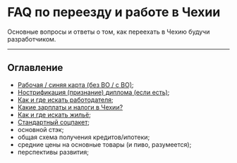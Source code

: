 # FAQ по переезду и работе в Чехии

Основные вопросы и ответы о том, как переехать в Чехию будучи разработчиком.

---

## Оглавление

- [Рабочая / синяя карта (без ВО / с ВО)](./visa.md);
- [Нострификация (признание) диплома (если есть)](./diploma.md);
- [Как и где искать работодателя](./employer.md);
- [Какие зарплаты и налоги в Чехии?](./salary.md)
- [Как и где искать жильё](./rent.md);
- [Стандартный соцпакет](./benefits.md);
- основной стэк;
- общая схема получения кредитов/ипотеки;
- средние цены на основные товары (и пиво, разумеется);
- перспективы развития;
